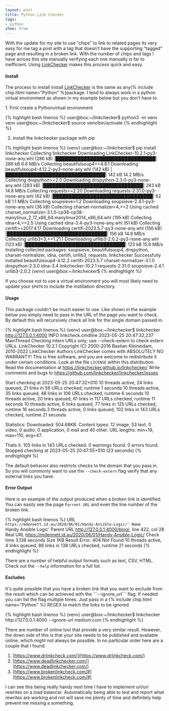 ```yaml
---
layout: post
title: Python Link Checker
tags:
- python
show: true
---
```


With the update for my site to use “chips” to link to related pages its very easy for me tag a post with a tag that doesn't have the supporting “tagged” page and resulting in a broken link.  With the number of chips and tags I have across this site manually verifying each one manually is far to inefficient. Using [LinkChecker](https://pypi.org/project/LinkChecker/) makes this process quick and easy.


<!--more-->

#### Install
<p>
The process to install install <a href="https://pypi.org/project/LinkChecker/">LinkChecker</a> is the same as any{% include chip.html name="Python" %}package. I tend to always work in a python virtual environment as shown in my example below but you don't have to.
</p>
1. First create a Pythonvirtual environment

{% highlight bash linenos %}
user@box:~/linkchecker$ python3 -m venv venv
user@box:~/linkchecker$ source venv/bin/activate
{% endhighlight %}

2. Install the linkchecker package with pip 

{% highlight bash linenos %}
(venv) user@box:~/linkchecker$ pip install linkchecker
Collecting linkchecker
  Downloading LinkChecker-10.2.1-py3-none-any.whl (286 kB)
     |████████████████████████████████| 286 kB 6.6 MB/s
Collecting beautifulsoup4>=4.8.1
  Downloading beautifulsoup4-4.12.2-py3-none-any.whl (142 kB)
     |████████████████████████████████| 142 kB 14.2 MB/s
Collecting dnspython>=2.0
  Downloading dnspython-2.3.0-py3-none-any.whl (283 kB)
     |████████████████████████████████| 283 kB 14.8 MB/s
Collecting requests>=2.20
  Downloading requests-2.31.0-py3-none-any.whl (62 kB)
     |████████████████████████████████| 62 kB 1.1 MB/s
Collecting soupsieve>1.2
  Downloading soupsieve-2.4.1-py3-none-any.whl (36 kB)
Collecting charset-normalizer<4,>=2
  Using cached charset_normalizer-3.1.0-cp38-cp38-manylinux_2_17_x86_64.manylinux2014_x86_64.whl (195 kB)
Collecting idna<4,>=2.5
  Using cached idna-3.4-py3-none-any.whl (61 kB)
Collecting certifi>=2017.4.17
  Downloading certifi-2023.5.7-py3-none-any.whl (156 kB)
     |████████████████████████████████| 156 kB 14.8 MB/s
Collecting urllib3<3,>=1.21.1
  Downloading urllib3-2.0.2-py3-none-any.whl (123 kB)
     |████████████████████████████████| 123 kB 15.9 MB/s
Installing collected packages: soupsieve, beautifulsoup4, dnspython, charset-normalizer, idna, certifi, urllib3, requests, linkchecker
Successfully installed beautifulsoup4-4.12.2 certifi-2023.5.7 charset-normalizer-3.1.0 dnspython-2.3.0 idna-3.4 linkchecker-10.2.1 requests-2.31.0 soupsieve-2.4.1 urllib3-2.0.2
(venv) user@box:~/linkchecker$
{% endhighlight %}

If you choose not to use a virtual environment you will most likely need to update your ```$PATH``` to include the instillation directory.

#### Usage

This package couldn't be much easier to use. Like shown in the example below you simply need to pass in the URL of the page you want to check. By default this will recursively check all link for the single domain passed in.

{% highlight bash linenos %}
(venv) user@box:~/linkchecker$ linkchecker http://127.0.0.1:4000
INFO linkcheck.cmdline 2023-05-25 20:47:32,237 MainThread Checking intern URLs only; use --check-extern to check extern URLs.
LinkChecker 10.2.1
Copyright (C) 2000-2016 Bastian Kleineidam, 2010-2022 LinkChecker Authors
LinkChecker comes with ABSOLUTELY NO WARRANTY!
This is free software, and you are welcome to redistribute it under
certain conditions. Look at the file `LICENSE` within this distribution.
Read the documentation at https://linkchecker.github.io/linkchecker/
Write comments and bugs to https://github.com/linkchecker/linkchecker/issues

Start checking at 2023-05-25 20:47:32+010
10 threads active,    24 links queued,   21 links in  56 URLs checked, runtime 1 seconds
10 threads active,    35 links queued,   46 links in 106 URLs checked, runtime 6 seconds
10 threads active,    20 links queued,   61 links in 117 URLs checked, runtime 11 seconds
10 threads active,     6 links queued,   77 links in 125 URLs checked, runtime 16 seconds
 3 threads active,     0 links queued,  102 links in 143 URLs checked, runtime 21 seconds

Statistics:
Downloaded: 504.68KB.
Content types: 12 image, 53 text, 0 video, 0 audio, 0 application, 0 mail and 40 other.
URL lengths: min=19, max=110, avg=47.

Thats it. 105 links in 143 URLs checked. 0 warnings found. 0 errors found.
Stopped checking at 2023-05-25 20:47:55+010 (23 seconds)
{% endhighlight %}


The default behavior also restricts checks to the domain that you pass in. So you will commonly want to use the ```--check-extern``` flag verify that any external links you have.


#### Error Output

Here is an example of the output produced when a broken link is identified. You can easily see the page `Parrent URL` and even the line number of the broken link.

{% highlight bash linenos %}
URL        `https://mdennett.id.au/2020/06/01/Handy-Ansible-Logic/'
Name       `Handy Ansible Logic'
Parent URL http://127.0.0.1:4000/blog/, line 422, col 28
Real URL   https://mdennett.id.au/2020/06/01/Handy-Ansible-Logic/
Check time 3.138 seconds
Size       1KB
Result     Error: 404 Not Found
10 threads active,     4 links queued,   86 links in 138 URLs checked, runtime 21 seconds
{% endhighlight %}

There are a number of helpful output formats such as text, CSV, HTML. Check out the ```--help``` information for a full list.

#### Excludes
<p>
It's quite possible that you have a broken link that you want to exclude from the result which can be achieved with the ```--ignore_url``` flag. If needed you can list the flag multiple times. Just pass in a {% include chip.html name="Python" %} REGEX to match the links to be ignored.
</p>
{% highlight bash linenos %}
(venv) user@box:~/linkchecker$ linkchecker http://127.0.0.1:4000 --ignore-url medium.com
{% endhighlight %}


There are number of online tool that provide a very similar result. However, the down side of this is that your site needs to be published and available online, which might not always be possible. In no particular order here are a couple that I found.
1. [https://www.drlinkcheck.com/](https://www.drlinkcheck.com/)
2. [https://www.deadlinkchecker.com/](https://www.deadlinkchecker.com/)
3. [https://www.brokenlinkcheck.com/#](https://www.brokenlinkcheck.com/#)

I can see this being really handy next time I have to implement url/uri rewrites on a load balancer. Automatically being able to test and report what rewrites are working and not will save me plenty of time and definitely help prevent me missing a something.